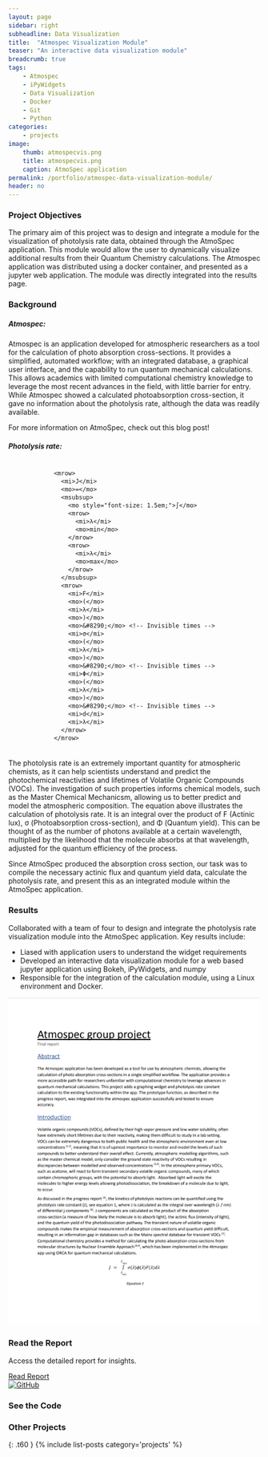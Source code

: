 ```yaml
---
layout: page
sidebar: right
subheadline: Data Visualization
title:  "Atmospec Visualization Module"
teaser: "An interactive data visualization module"
breadcrumb: true
tags:
    - Atmospec
    - iPyWidgets
    - Data Visualization
    - Docker 
    - Git
    - Python
categories:
    - projects
image:
    thumb: atmospecvis.png
    title: atmospecvis.png
    caption: AtmoSpec application
permalink: /portfolio/atmospec-data-visualization-module/
header: no
---
```


<h3>Project Objectives</h3>

The primary aim of this project was to design and integrate a module for the visualization of photolysis rate data, obtained through the AtmoSpec application. This module would allow the user to dynamically visualize additional results from their Quantum Chemistry calculations. The Atmospec application was distributed using a docker container, and presented as a jupyter web application. The module was directly integrated into the results page.

<h3>Background</h3>

<h5>Atmospec:</h5>
Atmospec is an application developed for atmospheric researchers as a tool for the calculation of photo absorption cross-sections. It provides a simplified, automated workflow;  with an integrated database, a graphical user interface, and the capability to run quantum mechanical calculations. This allows academics with limited computational chemistry knowledge to leverage the most recent advances in the field, with little barrier for entry. While Atmospec showed a calculated photoabsorption cross-section, it gave no information about the photolysis rate, although the data was readily available.

For more information on AtmoSpec, check out this blog post!

<h5>Photolysis rate:</h5>

<div style="display: flex; justify-content: center; margin: 20px 0;">
  <math xmlns="http://www.w3.org/1998/Math/MathML" style="font-size: 1.5em;">

    <mrow>
      <mi>J</mi>
      <mo>=</mo>
      <msubsup>
        <mo style="font-size: 1.5em;">∫</mo>
        <mrow>
          <mi>λ</mi>
          <mo>min</mo>
        </mrow>
        <mrow>
          <mi>λ</mi>
          <mo>max</mo>
        </mrow>
      </msubsup>
      <mrow>
        <mi>F</mi>
        <mo>(</mo>
        <mi>λ</mi>
        <mo>)</mo>
        <mo>&#8290;</mo> <!-- Invisible times -->
        <mi>σ</mi>
        <mo>(</mo>
        <mi>λ</mi>
        <mo>)</mo>
        <mo>&#8290;</mo> <!-- Invisible times -->
        <mi>Φ</mi>
        <mo>(</mo>
        <mi>λ</mi>
        <mo>)</mo>
        <mo>&#8290;</mo> <!-- Invisible times -->
        <mi>d</mi>
        <mi>λ</mi>
      </mrow>
    </mrow>
    
  </math>
</div>

The photolysis rate is an extremely important quantity for atmospheric chemists, as it can help scientists understand and predict the photochemical reactivities and lifetimes of Volatile Organic Compounds (VOCs). The investigation of such properties informs chemical models, such as the Master Chemical Mechanicsm, allowing us to better predict and model the atmospheric composition. The equation above illustrates the calculation of photolysis rate. It is an integral over the product of F (Actinic lux), σ (Photoabsorption cross-section), and Φ (Quantum yield). This can be thought of as the number of photons available at a certain wavelength, multiplied by the likelihood that the molecule absorbs at that wavelength, adjusted for the quantum efficiency of the process.

Since AtmoSpec produced the absorption cross section, our task was to compile the necessary actinic flux and quantum yield data, calculate the photolysis rate, and present this as an integrated module within the AtmoSpec application.

<h3>Results</h3>

Collaborated with a team of four to design and integrate the photolysis rate visualization module into the AtmoSpec application. Key results include:

<ul>
<li>Liased with application users to understand the widget requirements</li>
<li>Developed an interactive data visualization module for a web based jupyter application using Bokeh, iPyWidgets, and numpy</li>
<li>Responsible for the integration of the calculation module, using a Linux environment and Docker.</li>
</ul>

<div class="widget-grid">
  <div class="widget">
    <img src="../../images/report_atmospec.png" alt="Read the Report" class="widget-image" />
    <h3>Read the Report</h3>
    <p>Access the detailed report for insights.</p>
    <a href="atmospec-report" class="call-to-action">Read Report</a>
  </div>

  <div class="widget">
    <a href="https://github.com/ispg-group/aiidalab-ispg/" target="_blank">
  <img src="https://github.githubassets.com/images/modules/logos_page/GitHub-Mark.png" alt="GitHub" style="width:40px; height:40px;">
</a>
    <h3>See the Code</h3>
  </div>
</div>

<h3>Other Projects</h3>
{: .t60 }
{% include list-posts category='projects' %}
